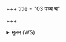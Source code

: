 +++
title = "03 पञ्च च"

+++
<details><summary>मूलम् (WS)</summary>

पञ्च च याः पञ्चाशच्चारूढा वक्षणा अनु ।  
इतस्ताः सर्वा नश्यन्तु नुत्ताः पुत्थज्ञो मया ॥ ॥ ३ ॥
</details>